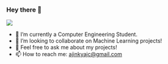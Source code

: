 ### Hey there 👋
![](ac.png)
<!--
**ajinkya-ch/ajinkya-ch** is a ✨ _special_ ✨ repository because its `README.md` (this file) appears on your GitHub profile.
-->

- 🔭 I’m currently a Computer Engineering Student.
- 👯 I’m looking to collaborate on Machine Learning projects!
- 💬 Feel free to ask me about my projects!
- 📫 How to reach me: ajinkyajc@gmail.com

